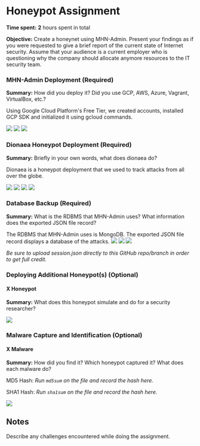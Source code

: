 # Honeypot Assignment

**Time spent:** **2** hours spent in total

**Objective:** Create a honeynet using MHN-Admin. Present your findings as if you were requested to give a brief report of the current state of Internet security. Assume that your audience is a current employer who is questioning why the company should allocate anymore resources to the IT security team.

### MHN-Admin Deployment (Required)

**Summary:** How did you deploy it? Did you use GCP, AWS, Azure, Vagrant, VirtualBox, etc.?
  
   Using Google Cloud Platform's Free Tier, we created accounts, installed GCP SDK and initialized it using gcloud commands. 

<img src="MHNADMIN1.gif">
<img src="MHNADMIN1.gif">
<img src="MHNADMIN2.gif">

### Dionaea Honeypot Deployment (Required)

**Summary:** Briefly in your own words, what does dionaea do?

  Dionaea is a honeypot deployment that we used to track attacks from all over the globe. 
  
<img src="Dionaea_HP1.gif">
<img src="Dionaea_HP2.gif">
<img src="Dionaea_HP3.gif">
<img src="Dionaea_HP4.gif">

### Database Backup (Required) 

**Summary:** What is the RDBMS that MHN-Admin uses? What information does the exported JSON file record?

  The RDBMS that MHN-Admin uses is MongoDB. The exported JSON file record displays a database of the attacks.
  <img src="Export_1.gif">
  <img src="Export_2.gif">
  <img src="Cleanup.gif">

*Be sure to upload session.json directly to this GitHub repo/branch in order to get full credit.*

### Deploying Additional Honeypot(s) (Optional)

#### X Honeypot

**Summary:** What does this honeypot simulate and do for a security researcher?

<img src="x-honeypot.gif">

### Malware Capture and Identification (Optional)

#### X Malware

**Summary:** How did you find it? Which honeypot captured it? What does each malware do?

MD5 Hash: *Run `md5sum` on the file and record the hash here.*

SHA1 Hash: *Run `sha1sum` on the file and record the hash here.*

<img src="x-malware.gif">

## Notes

Describe any challenges encountered while doing the assignment.
